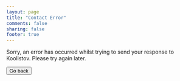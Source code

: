 ```yaml
---
layout: page
title: "Contact Error"
comments: false
sharing: false
footer: true
---
```


Sorry, an error has occurred whilst trying to send your response to Koolistov. Please try again later.

<form> 
<input class="submit" type="button" value="Go back" onClick="history.back()" /> 
</form>